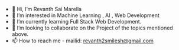 - 👋 Hi, I’m Revanth Sai Marella
- 👀 I’m interested in Machine Learning , AI , Web Development
- 🌱 I’m currently learning Full Stack Web Development.
- 💞️ I’m looking to collaborate on the Project of the topics mentioned above.
- 📫 How to reach me - mailid: revanth2smilesh@gmail.com

<!---
revanth24052002/revanth24052002 is a ✨ special ✨ repository because its `README.md` (this file) appears on your GitHub profile.
You can click the Preview link to take a look at your changes.
--->
